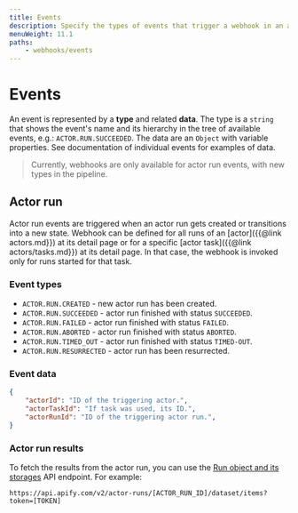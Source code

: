 ```yaml
---
title: Events
description: Specify the types of events that trigger a webhook in an actor or task run. Trigger an action on actor or task run creation, success or failure.
menuWeight: 11.1
paths:
    - webhooks/events
---
```


# Events

An event is represented by a **type** and related **data**. The type is a `string` that shows the event's name and its hierarchy in the tree of available events, e.g.: `ACTOR.RUN.SUCCEEDED`. The data are an `Object` with variable properties. See documentation of individual events for examples of data.

> Currently, webhooks are only available for actor run events, with new types in the pipeline.

## [](#actor-run)Actor run

Actor run events are triggered when an actor run gets created or transitions into a new state. Webhook can be defined for all runs of an [actor]({{@link actors.md}}) at its detail page or for a specific [actor task]({{@link actors/tasks.md}}) at its detail page. In that case, the webhook is invoked only for runs started for that task.

### Event types

* `ACTOR.RUN.CREATED` - new actor run has been created.
* `ACTOR.RUN.SUCCEEDED` - actor run finished with status `SUCCEEDED`.
* `ACTOR.RUN.FAILED` - actor run finished with status `FAILED`.
* `ACTOR.RUN.ABORTED` - actor run finished with status `ABORTED`.
* `ACTOR.RUN.TIMED_OUT` - actor run finished with status `TIMED-OUT`.
* `ACTOR.RUN.RESURRECTED` - actor run has been resurrected.

### Event data

```json
{
    "actorId": "ID of the triggering actor.",
    "actorTaskId": "If task was used, its ID.",
    "actorRunId": "ID of the triggering actor run.",
}
```

### Actor run results

To fetch the results from the actor run, you can use the [Run object and its storages](https://docs.apify.com/api/v2#/reference/actor-runs/run-object-and-its-storages) API endpoint. For example:

```
https://api.apify.com/v2/actor-runs/[ACTOR_RUN_ID]/dataset/items?token=[TOKEN]
```

